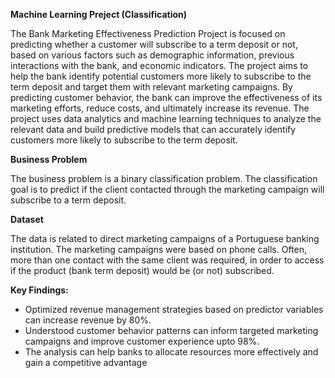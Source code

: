 <b>Machine Learning Preject (Classification)</b>

The Bank Marketing Effectiveness Prediction Project is focused on predicting whether a customer will subscribe to a term deposit or not, based on various factors such as demographic information, previous interactions with the bank, and economic indicators. The project aims to help the bank identify potential customers more likely to subscribe to the term deposit and target them with relevant marketing campaigns. By predicting customer behavior, the bank can improve the effectiveness of its marketing efforts, reduce costs, and ultimately increase its revenue. The project uses data analytics and machine learning techniques to analyze the relevant data and build predictive models that can accurately identify customers more likely to subscribe to the term deposit.

<b>Business Problem</b>

The business problem is a binary classification problem. The classification goal is to predict if the client contacted through the marketing campaign will subscribe to a term deposit.

<b>Dataset</b>

The data is related to direct marketing campaigns of a Portuguese banking institution. The marketing campaigns were based on phone calls. Often, more than one contact with the same client was required, in order to access if the product (bank term deposit) would be (or not) subscribed.

<b>Key Findings:</b>
* Optimized revenue management strategies based on predictor variables can increase revenue by 80%.
* Understood customer behavior patterns can inform targeted marketing campaigns and improve customer experience upto 98%.
* The analysis can help banks to allocate resources more effectively and gain a competitive advantage
